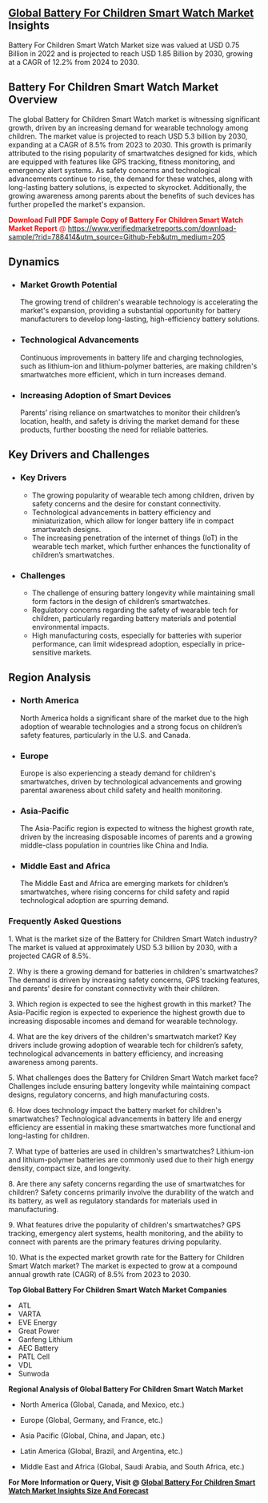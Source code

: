 <h2><a href="https://www.verifiedmarketreports.com/download-sample/?rid=788414&amp;utm_source=Github&amp;utm_medium=205" target="_blank">Global Battery For Children Smart Watch Market</a> Insights</h2><p>Battery For Children Smart Watch Market size was valued at USD 0.75 Billion in 2022 and is projected to reach USD 1.85 Billion by 2030, growing at a CAGR of 12.2% from 2024 to 2030.</p><p> <h2>Battery For Children Smart Watch Market Overview</h2> <p>The global Battery for Children Smart Watch market is witnessing significant growth, driven by an increasing demand for wearable technology among children. The market value is projected to reach USD 5.3 billion by 2030, expanding at a CAGR of 8.5% from 2023 to 2030. This growth is primarily attributed to the rising popularity of smartwatches designed for kids, which are equipped with features like GPS tracking, fitness monitoring, and emergency alert systems. As safety concerns and technological advancements continue to rise, the demand for these watches, along with long-lasting battery solutions, is expected to skyrocket. Additionally, the growing awareness among parents about the benefits of such devices has further propelled the market's expansion. </p> <p><p><span class=""><span style="color: #ff0000;"><strong>Download Full PDF Sample Copy of Battery For Children Smart Watch Market Report</strong> @ </span><a href="https://www.verifiedmarketreports.com/download-sample/?rid=788414&amp;utm_source=Github-Feb&amp;utm_medium=205" target="_blank">https://www.verifiedmarketreports.com/download-sample/?rid=788414&amp;utm_source=Github-Feb&amp;utm_medium=205</a></span></p></p> <h2>Dynamics</h2> <ul> <li><h3>Market Growth Potential</h3> The growing trend of children's wearable technology is accelerating the market's expansion, providing a substantial opportunity for battery manufacturers to develop long-lasting, high-efficiency battery solutions.</li> <li><h3>Technological Advancements</h3> Continuous improvements in battery life and charging technologies, such as lithium-ion and lithium-polymer batteries, are making children's smartwatches more efficient, which in turn increases demand.</li> <li><h3>Increasing Adoption of Smart Devices</h3> Parents’ rising reliance on smartwatches to monitor their children’s location, health, and safety is driving the market demand for these products, further boosting the need for reliable batteries.</li> </ul> <h2>Key Drivers and Challenges</h2> <ul> <li><h3>Key Drivers</h3> <ul> <li>The growing popularity of wearable tech among children, driven by safety concerns and the desire for constant connectivity.</li> <li>Technological advancements in battery efficiency and miniaturization, which allow for longer battery life in compact smartwatch designs.</li> <li>The increasing penetration of the internet of things (IoT) in the wearable tech market, which further enhances the functionality of children’s smartwatches.</li> </ul> </li> <li><h3>Challenges</h3> <ul> <li>The challenge of ensuring battery longevity while maintaining small form factors in the design of children’s smartwatches.</li> <li>Regulatory concerns regarding the safety of wearable tech for children, particularly regarding battery materials and potential environmental impacts.</li> <li>High manufacturing costs, especially for batteries with superior performance, can limit widespread adoption, especially in price-sensitive markets.</li> </ul> </li> </ul> <h2>Region Analysis</h2> <ul> <li><h3>North America</h3> North America holds a significant share of the market due to the high adoption of wearable technologies and a strong focus on children’s safety features, particularly in the U.S. and Canada.</li> <li><h3>Europe</h3> Europe is also experiencing a steady demand for children's smartwatches, driven by technological advancements and growing parental awareness about child safety and health monitoring.</li> <li><h3>Asia-Pacific</h3> The Asia-Pacific region is expected to witness the highest growth rate, driven by the increasing disposable incomes of parents and a growing middle-class population in countries like China and India.</li> <li><h3>Middle East and Africa</h3> The Middle East and Africa are emerging markets for children’s smartwatches, where rising concerns for child safety and rapid technological adoption are spurring demand.</li> </ul> <h3>Frequently Asked Questions</h3> <p>1. What is the market size of the Battery for Children Smart Watch industry? The market is valued at approximately USD 5.3 billion by 2030, with a projected CAGR of 8.5%.</p> <p>2. Why is there a growing demand for batteries in children's smartwatches? The demand is driven by increasing safety concerns, GPS tracking features, and parents' desire for constant connectivity with their children.</p> <p>3. Which region is expected to see the highest growth in this market? The Asia-Pacific region is expected to experience the highest growth due to increasing disposable incomes and demand for wearable technology.</p> <p>4. What are the key drivers of the children's smartwatch market? Key drivers include growing adoption of wearable tech for children’s safety, technological advancements in battery efficiency, and increasing awareness among parents.</p> <p>5. What challenges does the Battery for Children Smart Watch market face? Challenges include ensuring battery longevity while maintaining compact designs, regulatory concerns, and high manufacturing costs.</p> <p>6. How does technology impact the battery market for children's smartwatches? Technological advancements in battery life and energy efficiency are essential in making these smartwatches more functional and long-lasting for children.</p> <p>7. What type of batteries are used in children's smartwatches? Lithium-ion and lithium-polymer batteries are commonly used due to their high energy density, compact size, and longevity.</p> <p>8. Are there any safety concerns regarding the use of smartwatches for children? Safety concerns primarily involve the durability of the watch and its battery, as well as regulatory standards for materials used in manufacturing.</p> <p>9. What features drive the popularity of children's smartwatches? GPS tracking, emergency alert systems, health monitoring, and the ability to connect with parents are the primary features driving popularity.</p> <p>10. What is the expected market growth rate for the Battery for Children Smart Watch market? The market is expected to grow at a compound annual growth rate (CAGR) of 8.5% from 2023 to 2030.</p> </p><p><strong>Top Global Battery For Children Smart Watch Market Companies</strong></p><div data-test-id=""><p><li>ATL</li><li> VARTA</li><li> EVE Energy</li><li> Great Power</li><li> Ganfeng Lithium</li><li> AEC Battery</li><li> PATL Cell</li><li> VDL</li><li> Sunwoda</li></p><div><strong>Regional Analysis of&nbsp;Global Battery For Children Smart Watch Market</strong></div><ul><li dir="ltr"><p dir="ltr">North America&nbsp;(Global, Canada, and Mexico, etc.)</p></li><li dir="ltr"><p dir="ltr">Europe (Global, Germany, and France, etc.)</p></li><li dir="ltr"><p dir="ltr">Asia Pacific&nbsp;(Global, China, and Japan, etc.)</p></li><li dir="ltr"><p dir="ltr">Latin America&nbsp;(Global, Brazil, and Argentina, etc.)</p></li><li dir="ltr">Middle East and Africa&nbsp;(Global, Saudi Arabia, and South Africa, etc.)</li></ul><p><strong>For More Information or Query, Visit @&nbsp;</strong><strong><a href="https://www.verifiedmarketreports.com/product/battery-for-children-smart-watch-market/?utm_source=Github&amp;utm_medium=205" target="_blank">Global Battery For Children Smart Watch Market Insights Size And Forecast</a></strong></p></div>
